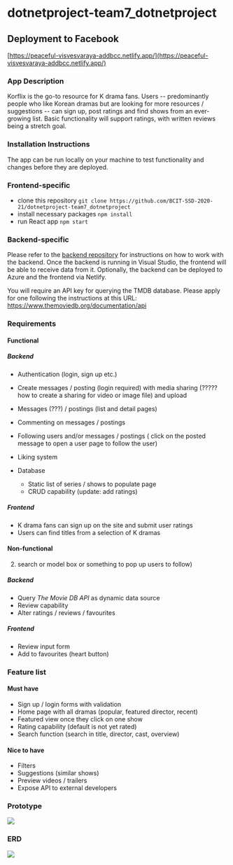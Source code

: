 # dotnetproject-team7_dotnetproject

## Deployment to Facebook
[https://peaceful-visvesvaraya-addbcc.netlify.app/](https://peaceful-visvesvaraya-addbcc.netlify.app/)

### App Description

Korflix is the go-to resource for K drama fans. Users -- predominantly people who like Korean dramas but are looking for more resources / suggestions -- can sign up, post ratings and find shows from an ever-growing list. Basic functionality will support ratings, with written reviews being a stretch goal.

### Installation Instructions

The app can be run locally on your machine to test functionality and changes before they are deployed. 

### Frontend-specific
- clone this repository
```git clone https://github.com/BCIT-SSD-2020-21/dotnetproject-team7_dotnetproject``` 
- install necessary packages
```npm install```
- run React app
```npm start```

### Backend-specific
Please refer to the [backend repository](https://github.com/BCIT-SSD-2020-21/dotnetproject-team7_dotnetproject_backend/) for instructions on how to work with the backend. Once the backend is running in Visual Studio, the frontend will be able to receive data from it. Optionally, the backend can be deployed to Azure and the frontend via Netlify. 

You will require an API key for querying the TMDB database. Please apply for one following the instructions at this URL:
https://www.themoviedb.org/documentation/api

### Requirements

#### Functional

##### Backend

-   Authentication (login, sign up etc.)
-   Create messages / posting (login required) with media sharing (????? how to create a sharing for video or image file) and upload
-   Messages (???) / postings (list and detail pages)
-   Commenting on messages / postings
-   Following users and/or messages / postings  ( click on the posted message to open a user page to follow the user)
-   Liking system


-   Database
    -   Static list of series / shows to populate page
    -   CRUD capability (update: add ratings)

##### Frontend

-   K drama fans can sign up on the site and submit user ratings
-   Users can find titles from a selection of K dramas

#### Non-functional

2) search or model box or something to pop up users to follow)

##### Backend

-   Query _The Movie DB API_ as dynamic data source
-   Review capability
-   Alter ratings / reviews / favourites

##### Frontend

-   Review input form
-   Add to favourites (heart button)

### Feature list

#### Must have

-   Sign up / login forms with validation
-   Home page with all dramas (popular, featured director, recent)
-   Featured view once they click on one show
-   Rating capability (default is not yet rated)
-   Search function (search in title, director, cast, overview)

#### Nice to have

-   Filters
-   Suggestions (similar shows)
-   Preview videos / trailers
-   Expose API to external developers

### Prototype

![](https://i.imgur.com/XSzibOl.jpg)

### ERD

![](https://i.imgur.com/gzF192B.png)





